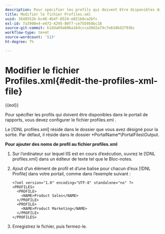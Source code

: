 ```yaml
---
description: Pour spécifier les profils qui doivent être disponibles dans le portail de rapports, vous devez configurer le fichier profiles.xml .
title: Modifier le fichier Profiles.xml
uuid: 3640552b-bc46-4b4f-8524-e021b0ca2bfc
exl-id: 7a3900e4-e472-4295-80f7-ce755958bc18
source-git-commit: b1dda69a606a16dccca30d2a74c7e63dbd27936c
workflow-type: tm+mt
source-wordcount: '113'
ht-degree: 7%

---
```


# Modifier le fichier Profiles.xml{#edit-the-profiles-xml-file}

{{eol}}

Pour spécifier les profils qui doivent être disponibles dans le portail de rapports, vous devez configurer le fichier profiles.xml .

Le [!DNL profiles.xml] réside dans le dossier que vous avez désigné pour la sortie. Par défaut, il réside dans le dossier \*PortalName*\PortalFiles\Output.

**Pour ajouter des noms de profil au fichier profiles.xml**

1. Sur l’ordinateur sur lequel IIS est en cours d’exécution, ouvrez le [!DNL profiles.xml] dans un éditeur de texte tel que le Bloc-notes.
1. Ajout d’un élément de profil et d’une balise pour chacun d’eux [!DNL Profile] dans votre portail, comme dans l’exemple suivant :

   ```
   <?xml version="1.0" encoding="UTF-8" standalone="no" ?>
   <PROFILES>
     <PROFILE>
       <NAME>Product Sales</NAME>
     </PROFILE>
     <PROFILE>
       <NAME>Product Marketing</NAME>
     </PROFILE>
   </PROFILES>
   ```

1. Enregistrez le fichier, puis fermez-le.
